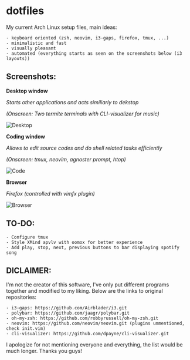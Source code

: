 **dotfiles**
=========

My current Arch Linux setup files, main ideas:

	- keyboard oriented (zsh, neovim, i3-gaps, firefox, tmux, ...)
	- minimalistic and fast
	- visually pleasant
	- automated (everything starts as seen on the screenshots below (i3 layouts))

**Screenshots:**
--------------
**Desktop window**

*Starts other applications and acts similiarly to dekstop*

*(Onscreen: Two termite terminals with CLI-visualizer for music)*

![Desktop](https://github.com/vyzyv/dotfiles/raw/master/screenshots/main.png?raw=true "Desktop")

**Coding window**

*Allows to edit source codes and do shell related tasks efficiently*

*(Onscreen: tmux, neovim, agnoster prompt, htop)*

![Code](https://github.com/vyzyv/dotfiles/raw/master/screenshots/code.png?raw=true "Code")

**Browser**

*Firefox (controlled with vimfx plugin)*

![Browser](https://github.com/vyzyv/dotfiles/raw/master/screenshots/firefox.png?raw=true "Browser")

**TO-DO:**
---------
	- Configure tmux
	- Style XMind apvlv with oomox for better experience
	- Add play, stop, next, previous buttons to bar displaying spotify song

**DICLAIMER:**
--------------
I'm not the creator of this software, I've only put different programs together and modified to my liking.
Below are the links to original repositories:

	- i3-gaps: https://github.com/Airblader/i3.git
	- polybar: https://github.com/jaagr/polybar.git
	- oh-my-zsh: https://github.com/robbyrussell/oh-my-zsh.git
	- neovim: https://github.com/neovim/neovim.git (plugins unmentioned, check init.vim)
	- cli-visualizer: https://github.com/dpayne/cli-visualizer.git

I apologize for not mentioning everyone and everything, the list would be much longer.
Thanks you guys!
